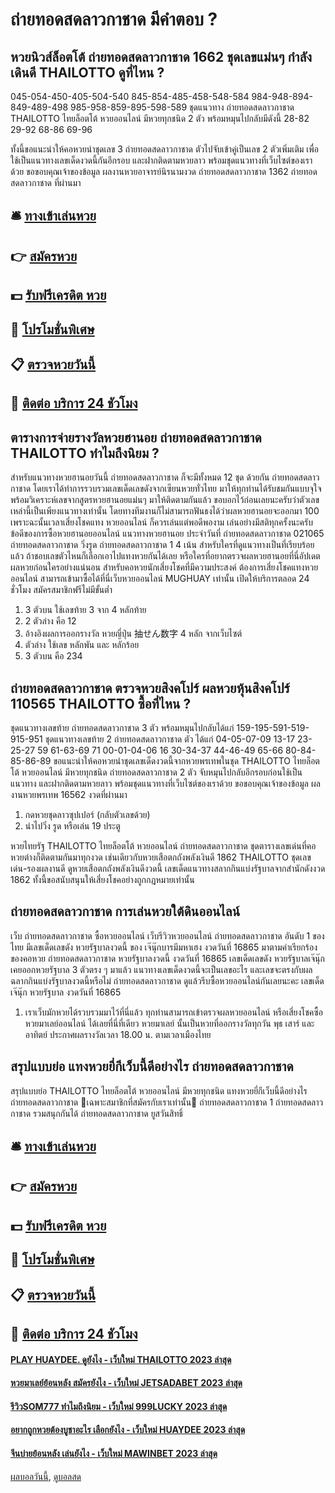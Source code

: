 # ถ่ายทอดสดลาวกาชาด มีคำตอบ ?
## หวยนิวส์ล็อตโต้ ถ่ายทอดสดลาวกาชาด 1662 ชุดเลขแม่นๆ กำลังเดินดี THAILOTTO ดูที่ไหน ?
045-054-450-405-504-540
845-854-485-458-548-584
984-948-894-849-489-498
985-958-859-895-598-589
ชุดแนวทาง ถ่ายทอดสดลาวกาชาด THAILOTTO ไทยล็อตโต้ หวยออนไลน์ มีหวยทุกชนิด 2 ตัว พร้อมหมุนไปกลับมีดังนี้
28-82
29-92
68-86
69-96

ทั้งนี้ขอแนะนำให้คอหวยนำชุดเลข 3 ถ่ายทอดสดลาวกาชาด ตัวไปจับเข้าคู่เป็นเลข 2 ตัวเพิ่มเติม เพื่อใช้เป็นแนวทางเลขเด็ดงวดนี้กันอีกรอบ และฝากติดตามหวยลาว พร้อมชุดแนวทางที่เว็บไซต์ของเราด้วย
ขอขอบคุณเจ้าของข้อมูล
ผลงานหวยอาจารย์นิรนามงวด ถ่ายทอดสดลาวกาชาด 1362 ถ่ายทอดสดลาวกาชาด ที่ผ่านมา

## 🛎 [ทางเข้าเล่นหวย](https://bit.ly/3BG5bNw)
## 👉 [สมัครหวย](https://bit.ly/3BG5bNw)
## 💵 [รับฟรีเครดิต หวย](https://bit.ly/3C3mvgS)
## 👑 [โปรโมชั่นพิเศษ](https://bit.ly/3C3mvgS)
## 📋 [ตรวจหวยวันนี้](https://bit.ly/3C3mvgS)
## 📱 [ติดต่อ บริการ 24 ชัวโมง](https://bit.ly/3C3mvgS)

## ตารางการจ่ายรางวัลหวยฮานอย ถ่ายทอดสดลาวกาชาด THAILOTTO ทำไมถึงนิยม ?
สำหรับแนวทางหวยฮานอยวันนี้ ถ่ายทอดสดลาวกาชาด ก็จะมีทั้งหมด 12 ชุด ด้วยกัน ถ่ายทอดสดลาวกาชาด โดยเราได้ทำการรวบรวมเลขเด็ดเลขดังจากเซียนหวยทั่วไทย มาให้ทุกท่านได้รับชมกันแบบจุใจพร้อมวิเคราะห์เลขจากสูตรหวยฮานอยแม่นๆ มาให้ติดตามกันแล้ว ขอบอกไว้ก่อนเลยนะครับว่าตัวเลขเหล่านี้เป็นเพียงแนวทางเท่านั้น โดยทางทีมงานก็ไม่สามารถฟันธงได้ว่าผลหวยฮานอยจะออกมา 100 เพราะฉะนั้นเวลาเสี่ยงโชคแทง หวยออนไลน์ ก็ควรเล่นแต่พอดีพองาม เล่นอย่างมีสติทุกครั้งนะครับ
ข้อดีของการซื้อหวยฮานอยออนไลน์
แนวทางหวยฮานอย ประจำวันที่ ถ่ายทอดสดลาวกาชาด 021065 ถ่ายทอดสดลาวกาชาด วิ่งรูด ถ่ายทอดสดลาวกาชาด 1 4 เน้น สำหรับใครที่ดูแนวทางเป็นที่เรียบร้อยแล้ว ถ้าชอบเลขตัวไหนก็เลือกเอาไปแทงหวยกันได้เลย หรือใครที่อยากตรวจผลหวยฮานอยที่นี่อัปเดตผลหวยก่อนใครอย่างแน่นอน สำหรับคอหวยนักเสี่ยงโชคที่มีความประสงค์ ต้องการเสี่ยงโชคแทงหวยออนไลน์ สามารถเข้ามาซื้อได้ที่นี่เว็บหวยออนไลน์ MUGHUAY เท่านั้น เปิดให้บริการตลอด 24 ชั่วโมง สมัครสมาชิกฟรีไม่มีขั้นต่ำ
1. 3 ตัวบน ใช้เลขท้าย 3 จาก 4 หลักท้าย
2. 2 ตัวล่าง คือ 12
3. อ้างอิงผลการออกรางวัล หวยญี่ปุ่น 抽せん数字 4 หลัก จากเว็บไซต์
4. ตัวล่าง ใช้เลข หลักพัน และ หลักร้อย
5. 3 ตัวบน คือ 234

## ถ่ายทอดสดลาวกาชาด ตรวจหวยสิงคโปร์ ผลหวยหุ้นสิงคโปร์ 110565 THAILOTTO ซื้อที่ไหน ?
ชุดแนวทางเลขท้าย ถ่ายทอดสดลาวกาชาด 3 ตัว พร้อมหมุนไปกลับได้แก่
159-195-591-519-915-951
ชุดแนวทางเลขท้าย 2 ถ่ายทอดสดลาวกาชาด ตัว ได้แก่
04-05-07-09
13-17
23-25-27
59
61-63-69
71
00-01-04-06
16
30-34-37
44-46-49
65-66
80-84-85-86-89
ขอแนะนำให้คอหวยนำชุดเลขเด็ดงวดนี้จากหวยพรเทพในชุด THAILOTTO ไทยล็อตโต้ หวยออนไลน์ มีหวยทุกชนิด ถ่ายทอดสดลาวกาชาด 2 ตัว จับหมุนไปกลับอีกรอบก่อนใช้เป็นแนวทาง และฝากติดตามหวยลาว พร้อมชุดแนวทางที่เว็บไซต์ของเราด้วย
ขอขอบคุณเจ้าของข้อมูล
ผลงานหวยพรเทพ 16562 งวดที่ผ่านมา

1. กดหวยชุดลาวซุปเปอร์ (กลับตัวเลขด้วย)
2. นำไปวิ่ง รูด หรือเล่น 19 ประตู

หวยไทยรัฐ THAILOTTO ไทยล็อตโต้ หวยออนไลน์ ถ่ายทอดสดลาวกาชาด ชุดตารางเลขเด่นที่คอหวยต่างก็ติดตามกันมาทุกงวด เช่นเดียวกับหวยเสือตกถังพลังเงินดี 1862 THAILOTTO ชุดเลขเด่น-รองผลงานดี ดูหวยเสือตกถังพลังเงินดีงวดนี้ เลขเด็ดแนวทางสลากกินแบ่งรัฐบาลจากสำนักดังงวด 1862 ทั้งนี้ขอสนับสนุนให้เสี่ยงโชคอย่างถูกกฎหมายเท่านั้น

## ถ่ายทอดสดลาวกาชาด การเล่นหวยใต้ดินออนไลน์
เว็บ ถ่ายทอดสดลาวกาชาด ซื้อหวยออนไลน์ เว็บรีวิวหวยออนไลน์ ถ่ายทอดสดลาวกาชาด อันดับ 1 ของไทย มีเลขเด็ดเลขดัง หวยรัฐบาลงวดนี้ ของ เจ๊นุ๊กบารมีมหาเฮง งวดวันที่ 16865 มาตามคำเรียกร้องของคอหวย ถ่ายทอดสดลาวกาชาด หวยรัฐบาลงวดนี้ งวดวันที่ 16865 เลขเด็ดเลขดัง หวยรัฐบาลเจ๊นุ๊กเคยออกหวยรัฐบาล 3 ตัวตรง ๆ มาแล้ว แนวทางเลขเด็ดงวดนี้จะเป็นเลขอะไร และเลขจะตรงกับผลฉลากกินแบ่งรัฐบาลงวดนี้หรือไม่ ถ่ายทอดสดลาวกาชาด ดูแล้วรีบซื้อหวยออนไลน์กันเลยนะคะ
เลขเด็ด เจ๊นุ๊ก หวยรัฐบาล งวดวันที่ 16865
1. เราเว็บมักหวยได้รวบรวมมาไว้ที่นี่แล้ว ทุกท่านสามารถเข้าตรวจผลหวยออนไลน์ หรือเสี่ยงโชคซื้อหวยมาเลย์ออนไลน์ ได้เลยที่นี่ที่เดียว หวยมาเลย์ นั้นเป็นหวยที่ออกรางวัลทุกวัน พุธ เสาร์ และอาทิตย์ ประกาศผลรางวัลเวลา 18.00 น. ตามเวลาเมืองไทย

## สรุปแบบย่อ แทงหวยยี่กีเว็บนี้ดีอย่างไร ถ่ายทอดสดลาวกาชาด
สรุปแบบย่อ THAILOTTO ไทยล็อตโต้ หวยออนไลน์ มีหวยทุกชนิด แทงหวยยี่กีเว็บนี้ดีอย่างไร ถ่ายทอดสดลาวกาชาด 📌เฉพาะสมาชิกที่สมัครกับเราเท่านั้น📌 ถ่ายทอดสดลาวกาชาด 1 ถ่ายทอดสดลาวกาชาด รวมสนุกกันได้ ถ่ายทอดสดลาวกาชาด ยูสวันสิทธิ์

## 🛎 [ทางเข้าเล่นหวย](https://bit.ly/3BG5bNw)
## 👉 [สมัครหวย](https://bit.ly/3BG5bNw)
## 💵 [รับฟรีเครดิต หวย](https://bit.ly/3C3mvgS)
## 👑 [โปรโมชั่นพิเศษ](https://bit.ly/3C3mvgS)
## 📋 [ตรวจหวยวันนี้](https://bit.ly/3C3mvgS)
## 📱 [ติดต่อ บริการ 24 ชัวโมง](https://bit.ly/3C3mvgS)

#### [PLAY HUAYDEE. ดูยังไง - เว็บใหม่ THAILOTTO 2023 ล่าสุด](https://atom.io/themes/play%20huaydee.%20ดูยังไง%20-%20เว็บใหม่%20thailotto%202023%20ล่าสุด)
#### [หวยมาเลย์ย้อนหลัง สมัครยังไง - เว็บใหม่ JETSADABET 2023 ล่าสุด](https://atom.io/themes/หวยมาเลย์ย้อนหลัง%20สมัครยังไง%20-%20เว็บใหม่%20jetsadabet%202023%20ล่าสุด)
#### [รีวิวSOM777 ทำไมถึงนิยม - เว็บใหม่ 999LUCKY 2023 ล่าสุด](https://atom.io/themes/รีวิวsom777%20ทำไมถึงนิยม%20-%20เว็บใหม่%20999lucky%202023%20ล่าสุด)
#### [อยากถูกหวยต้องบูชาอะไร เลือกยังไง - เว็บใหม่ HUAYDEE 2023 ล่าสุด](https://atom.io/themes/อยากถูกหวยต้องบูชาอะไร%20เลือกยังไง%20-%20เว็บใหม่%20huaydee%202023%20ล่าสุด)
#### [จีนบ่ายย้อนหลัง เล่นยังไง - เว็บใหม่ MAWINBET 2023 ล่าสุด](https://atom.io/themes/จีนบ่ายย้อนหลัง%20เล่นยังไง%20-%20เว็บใหม่%20mawinbet%202023%20ล่าสุด)

[ผลบอลวันนี้](https://siamsport.tv "ผลบอลวันนี้"), [ดูบอลสด](https://siamsport.tv/ดูบอลสด "ดูบอลสด")
